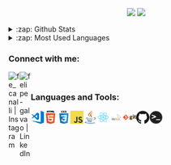 <p align="center">
 <img width="10%" src="https://media.giphy.com/media/kH1DBkPNyZPOk0BxrM/giphy.gif" />
 <img width="7%"  src="https://media.giphy.com/media/KzJkzjggfGN5Py6nkT/source.gif" />
</p>

<details>
  <summary>:zap: Github Stats</summary>
  <img align="" alt="FelipeGalvao1 Github Stats" src="https://github-readme-stats.codestackr.vercel.app/api?username=felipegalvao1&theme=default&show_icons=true&hide_border=true" />
</details>
<details>
  <summary>:zap: Most Used Languages</summary>
  <img align="" alt="FelipeGalvao1 Github Stats" src="https://github-readme-stats.vercel.app/api/top-langs/?username=FelipeGalvao1&layout=compact" />
</details>

### Connect with me:

[<img align="left" alt="fe_canalli | Instagram" width="22px" src="https://cdn.jsdelivr.net/npm/simple-icons@v3/icons/instagram.svg" />][instagram]
[<img align="left" alt="felipe-galvao | LinkedIn" width="22px" src="https://cdn.jsdelivr.net/npm/simple-icons@v3/icons/linkedin.svg" />][linkedin]

<br />

### Languages and Tools:

<img align="left" alt="Visual Studio Code" width="26px" src="https://raw.githubusercontent.com/github/explore/80688e429a7d4ef2fca1e82350fe8e3517d3494d/topics/visual-studio-code/visual-studio-code.png" />
<img align="left" alt="HTML5" width="26px" src="https://raw.githubusercontent.com/github/explore/80688e429a7d4ef2fca1e82350fe8e3517d3494d/topics/html/html.png" />
<img align="left" alt="CSS3" width="26px" src="https://raw.githubusercontent.com/github/explore/80688e429a7d4ef2fca1e82350fe8e3517d3494d/topics/css/css.png" />
<img align="left" alt="JavaScript" width="26px" src="https://raw.githubusercontent.com/github/explore/80688e429a7d4ef2fca1e82350fe8e3517d3494d/topics/javascript/javascript.png" />
<img align="left" alt="Java" width="26px" src="https://raw.githubusercontent.com/github/explore/80688e429a7d4ef2fca1e82350fe8e3517d3494d/topics/java/java.png" />
<img align="left" alt="React" width="26px" src="https://raw.githubusercontent.com/github/explore/80688e429a7d4ef2fca1e82350fe8e3517d3494d/topics/react/react.png" />
<img align="left" alt="MySQL" width="26px" src="https://raw.githubusercontent.com/github/explore/80688e429a7d4ef2fca1e82350fe8e3517d3494d/topics/mysql/mysql.png" />
<img align="left" alt="Git" width="26px" src="https://raw.githubusercontent.com/github/explore/80688e429a7d4ef2fca1e82350fe8e3517d3494d/topics/git/git.png" />
<img align="left" alt="GitHub" width="26px" src="https://raw.githubusercontent.com/github/explore/78df643247d429f6cc873026c0622819ad797942/topics/github/github.png" />
<img align="left" alt="Terminal" width="26px" src="https://raw.githubusercontent.com/github/explore/80688e429a7d4ef2fca1e82350fe8e3517d3494d/topics/terminal/terminal.png" />

<br />

[instagram]: https://instagram.com/fe_canalli/
[linkedin]: https://www.linkedin.com/in/felipe-galvao/

